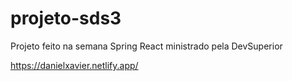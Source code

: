 # projeto-sds3
Projeto feito na semana Spring React ministrado pela DevSuperior

https://danielxavier.netlify.app/
